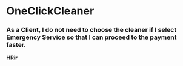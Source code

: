 # OneClickCleaner

### As a Client, I do not need to choose the cleaner if I select Emergency Service so that I can proceed to the payment faster.

__HRir__

